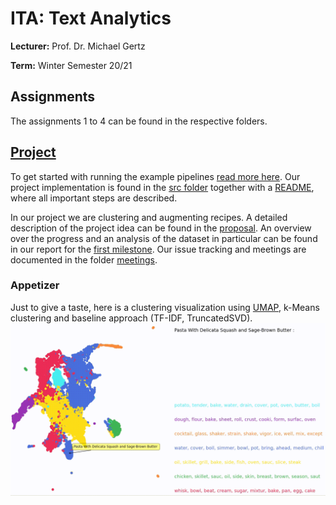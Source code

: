 # ITA: Text Analytics
**Lecturer:** Prof. Dr. Michael Gertz

**Term:** Winter Semester 20/21

## Assignments

The assignments 1 to 4 can be found in the respective folders.

## [Project](scr/)

To get started with running the example pipelines [read more here](scr/). Our project implementation is found in the [src folder](scr/) together with a [README](scr/), where all important steps are described.

In our project we are clustering and augmenting recipes. A detailed description of the project idea can be found in the [proposal](proposal/project-proposal.pdf). An overview over the progress and an analysis of the dataset in particular can be found in our report for the [first milestone](milestone-1/README.md). Our issue tracking and meetings are documented in the folder [meetings](meetings/).

### Appetizer
Just to give a taste, here is a clustering visualization using [UMAP](https://umap-learn.readthedocs.io/en/latest/), k-Means clustering and baseline approach (TF-IDF, TruncatedSVD).
![Baseline Gif](visualisations/baseline.gif)